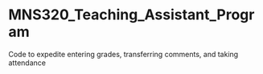 # MNS320_Teaching_Assistant_Program
Code to expedite entering grades, transferring comments, and taking attendance

